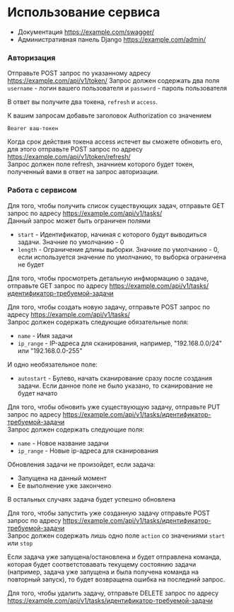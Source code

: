 # Использование сервиса
* Документация https://example.com/swagger/
* Административная панель Django https://example.com/admin/

### Авторизация
Отправьте POST запрос по указанному адресу
https://example.com/api/v1/token/
Запрос должен содержать два поля `username` - логин вашего пользователя и `password` - пароль пользователя

В ответ вы получите два токена, `refresh` и `access`.

К вашим запросам добавьте заголовок Authorization со значением 
```
Bearer ваш-токен
```
Когда срок действия токена access истечет вы сможете обновить его, для этого отправьте POST запрос по адресу https://example.com/api/v1/token/refresh/ <br>
Запрос должен поле refresh, значнием которого будет токен, полученный вами в ответ на запрос авторизации.

### Работа с сервисом
Для того, чтобы получить список существующих задач, отправьте GET запрос по адресу https://example.com/api/v1/tasks/ <br>
Данный запрос может быть ограничен полями
* `start` - Идентификатор, начиная с которого будут выводиться задачи. Значние по умолчанию - 0
* `length` - Ограничение длины выборки. Значние по умолчанию - 0, если используется значение по умолчанию, то выборка ограничена не будет

Для того, чтобы просмотреть детальную инфмормацию о задаче, отправьте GET запрос по адресу https://example.com/api/v1/tasks/идентификатор-требуемой-задачи

Для того, чтобы создать новую задачу, отправьте POST запрос по адресу https://example.com/api/v1/tasks/ <br>
Запрос должен содержать следующие обязательные поля:
* `name` - Имя задачи
* `ip_range` - IP-адреса для сканирования, например, "192.168.0.0/24" или "192.168.0.0-255"

И одно необязательное поле:
* `autostart` - Булево, начать сканирование сразу после создания задачи. Если данное поле не было указано, то сканирование не будет начато

Для того, чтобы обновить уже существующую задачу, отправьте PUT запрос по адресу https://example.com/api/v1/tasks/идентификатор-требуемой-задачи <br>
Запрос должен содержать следующие поля:
* `name` - Новое название задачи
* `ip_range` - Новые ip-адреса для сканирования

Обновления задачи не произойдет, если задача:
* Запущена на данный момент
* Ее выполнение уже закончено

В остальных случаях задача будет успешно обновлена

Для того, чтобы запустить уже созданную задачу отправьте POST запрос по адресу https://example.com/api/v1/tasks/идентификатор-требуемой-задачи <br>
Запрос должен содержать лишь одно поле `action` со значениями `start` или `stop`

Если задача уже запущена/остановлена и будет отправлена команда, которая будет соответстовавать текущему состоянию задачи (например, задача уже запущена и была получена команда на повторный запуск), то будет возвращена ошибка на последний запрос.

Для того, чтобы удалить задачу, отправьте DELETE запрос по адресу https://example.com/api/v1/tasks/идентификатор-требуемой-задачи